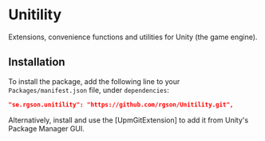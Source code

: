 # Unitility

Extensions, convenience functions and utilities for Unity (the game engine).


## Installation

To install the package, add the following line to your `Packages/manifest.json`
file, under `dependencies`:
```json
"se.rgson.unitility": "https://github.com/rgson/Unitility.git",
```

Alternatively, install and use the [UpmGitExtension] to add it from Unity's
Package Manager GUI.
